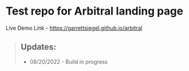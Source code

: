 # Test repo for Arbitral landing page

Live Demo Link - https://garrettsiegel.github.io/arbitral

> ## Updates:
>
> - 08/20/2022 - Build in progress

